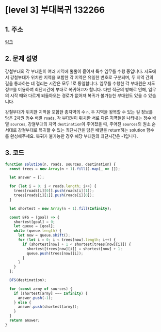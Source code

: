 # [level 3] 부대복귀 132266
## 1. 주소
  [링크](https://school.programmers.co.kr/learn/courses/30/lessons/132266)

## 2. 문제 설명
강철부대의 각 부대원이 여러 지역에 뿔뿔이 흩어져 특수 임무를 수행 중입니다. 지도에서 강철부대가 위치한 지역을 포함한 각 지역은 유일한 번호로 구분되며, 두 지역 간의 길을 통과하는 데 걸리는 시간은 모두 1로 동일합니다. 임무를 수행한 각 부대원은 지도 정보를 이용하여 최단시간에 부대로 복귀하고자 합니다. 다만 적군의 방해로 인해, 임무의 시작 때와 다르게 되돌아오는 경로가 없어져 복귀가 불가능한 부대원도 있을 수 있습니다.

강철부대가 위치한 지역을 포함한 총지역의 수 `n`, 두 지역을 왕복할 수 있는 길 정보를 담은 2차원 정수 배열 `roads`, 각 부대원이 위치한 서로 다른 지역들을 나타내는 정수 배열 `sources`, 강철부대의 지역 `destination`이 주어졌을 때, 주어진 `sources`의 원소 순서대로 강철부대로 복귀할 수 있는 최단시간을 담은 배열을 return하는 solution 함수를 완성해주세요. 복귀가 불가능한 경우 해당 부대원의 최단시간은 -1입니다.

## 3. 코드
```js
function solution(n, roads, sources, destination) {
  const trees = new Array(n + 1).fill().map(_ => []);

  let answer = [];

  for (let i = 0; i < roads.length; i++) {
    trees[roads[i][0]].push(roads[i][1]);
    trees[roads[i][1]].push(roads[i][0]);
  }

  let shortest = new Array(n + 1).fill(Infinity);

  const BFS = (goal) => {
    shortest[goal] = 0;
    let queue = [goal];
    while (queue.length) {
      let now = queue.shift();
      for (let i = 0; i < trees[now].length; i++) {
        if (shortest[now] + 1 < shortest[trees[now][i]]) {
          shortest[trees[now][i]] = shortest[now] + 1;
          queue.push(trees[now][i]);
        }
      }
    }
  };

  BFS(destination);

  for (const army of sources) {
    if (shortest[army] === Infinity) {
      answer.push(-1);
    } else {
      answer.push(shortest[army]);
    }
  }
  return answer;
}
```